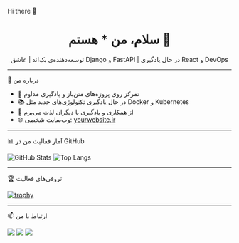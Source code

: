 Hi there 👋


<h1 align="center">سلام، من * هستم 👋</h1>

<p align="center">
  توسعه‌دهنده‌ی بک‌اند | عاشق Django و FastAPI | در حال یادگیری React و DevOps
</p>

---

🧠 درباره من

- 🎯 تمرکز روی پروژه‌های متن‌باز و یادگیری مداوم  
- 📚 در حال یادگیری تکنولوژی‌های جدید مثل Docker و Kubernetes  
- 💬 از همکاری و یادگیری با دیگران لذت می‌برم  
- 🌐 وب‌سایت شخصی: [yourwebsite.ir](https://yourwebsite.ir)

---

📊 آمار فعالیت من در GitHub

![GitHub Stats](https://github-readme-stats.vercel.app/api?username=YourUsername&show_icons=true&theme=tokyonight)
![Top Langs](https://github-readme-stats.vercel.app/api/top-langs/?username=YourUsername&layout=compact&theme=tokyonight)

---

🏆 تروفی‌های فعالیت

[![trophy](https://github-profile-trophy.vercel.app/?username=YourUsername&theme=darkhub&row=1&column=7)](https://github.com/ryo-ma/github-profile-trophy)

---

📫 ارتباط با من

<p align="left">
  <a href="mailto:youremail@example.com"><img src="https://img.shields.io/badge/Email-D14836?style=flat&logo=gmail&logoColor=white"/></a>
  <a href="https://linkedin.com/in/YourUsername"><img src="https://img.shields.io/badge/LinkedIn-0077B5?style=flat&logo=linkedin&logoColor=white"/></a>
  <a href="https://twitter.com/YourUsername"><img src="https://img.shields.io/badge/Twitter-1DA1F2?style=flat&logo=twitter&logoColor=white"/></a>
</p>
